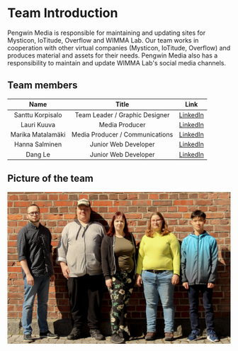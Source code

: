 # Team Introduction

Pengwin Media is responsible for maintaining and updating sites for Mysticon, IoTitude, Overflow and WIMMA Lab. Our team works in cooperation with other virtual companies (Mysticon, IoTitude, Overflow) and produces material and assets for their needs. Pengwin Media also has a responsibility to maintain and update WIMMA Lab's social media channels.

## Team members

| Name | Title | Link |
|:-:|:-:|:-:|
| Santtu Korpisalo | Team Leader / Graphic Designer | [LinkedIn](https://www.linkedin.com/in/santtu-korpisalo/) |
| Lauri Kuuva | Media Producer | [LinkedIn](https://www.linkedin.com/in/lauri-kuuva-149440170/) |
| Marika Matalamäki | Media Producer / Communications | [LinkedIn](https://www.linkedin.com/in/marika-matalamaki/) |
| Hanna Salminen | Junior Web Developer | [LinkedIn](https://www.linkedin.com/in/hanna-pauliina-salminen/) |
| Dang Le | Junior Web Developer | [LinkedIn](https://www.linkedin.com/in/dang-nguyen-le/) |


## Picture of the team


![Team picture](../assets/Pengwin.jpg)
